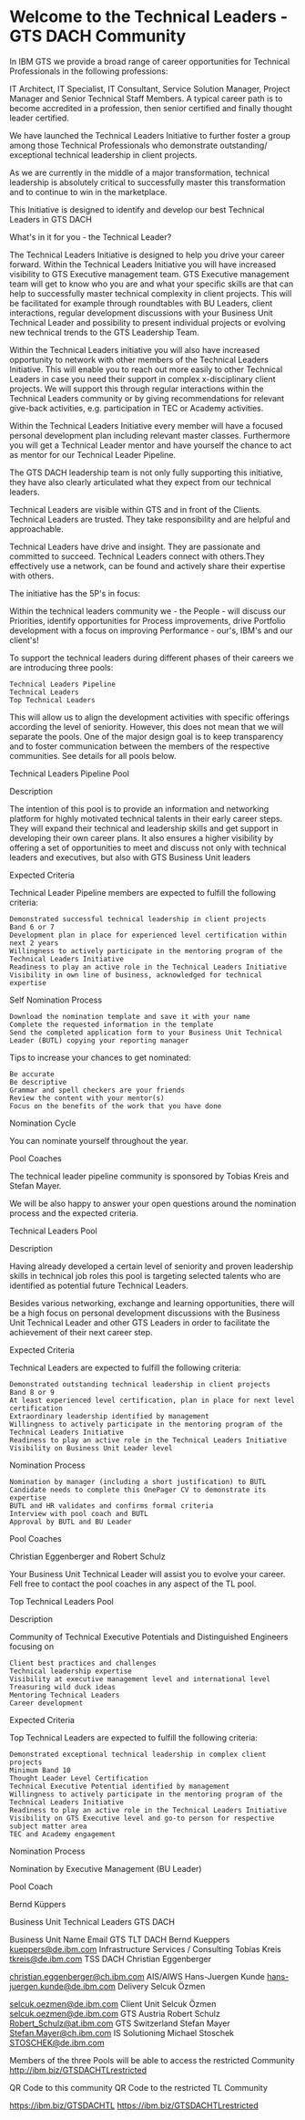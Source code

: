 # Welcome to the Technical Leaders - GTS DACH Community


In IBM GTS we provide a broad range of career opportunities for Technical Professionals in the following professions:

IT Architect, IT Specialist, IT Consultant, Service Solution Manager, Project Manager and Senior Technical Staff Members. A typical career path is to become accredited in a profession, then senior certified and finally thought leader certified. 

We have launched the Technical Leaders Initiative to further foster a group among those Technical Professionals who demonstrate outstanding/ exceptional technical leadership in client projects.

As we are currently in the middle of a major transformation, technical leadership is absolutely critical to successfully master this transformation and to continue to win in the marketplace.

 

This Initiative is designed to identify and develop our best Technical Leaders in GTS DACH

 

What's in it for you - the Technical Leader?

 

The Technical Leaders Initiative is designed to help you drive your career forward. Within the Technical Leaders Initiative you will have increased visibility to GTS Executive management team. GTS Executive management team will get to know who you are and what your specific skills are that can help to successfully master technical complexity in client projects. This will be facilitated for example through roundtables with BU Leaders, client interactions, regular development discussions with your Business Unit Technical Leader and possibility to present individual projects or evolving new technical trends to the GTS Leadership Team.

 

Within the Technical Leaders initiative you will also have increased opportunity to network with other members of the Technical Leaders Initiative. This will enable you to reach out more easily to other Technical Leaders in case you need their support in complex x-disciplinary client projects. We will support this through regular interactions within the Technical Leaders community or by giving recommendations for relevant give-back activities, e.g. participation in TEC or Academy activities.

 

Within the Technical Leaders Initiative every member will have a focused personal development plan including relevant master classes. Furthermore you will get a Technical Leader mentor and have yourself the chance to act as mentor for our Technical Leader Pipeline.

 

The GTS DACH leadership team is not only fully supporting this initiative, they have also clearly articulated what they expect from our technical leaders.

 
	
Technical Leaders are visible within GTS and in front of the Clients. 	Technical Leaders are trusted. They take responsibility and are helpful and approachable.

 
	

Technical Leaders have drive and insight. They are passionate and committed to succeed.
	Technical Leaders connect with others.They effectively use a network, can be found and actively share their expertise with others.

 

 

The initiative has the 5P's in focus:

Within the technical leaders community we - the People -  will discuss our Priorities, identify opportunities for Process improvements, drive Portfolio development with a focus on improving Performance - our's, IBM's and our client's!

 

To support the technical leaders during different phases of their careers we are introducing three pools:

    Technical Leaders Pipeline
    Technical Leaders
    Top Technical Leaders

This will allow us to align the development activities with specific offerings according the level of seniority. However, this does not mean that we will separate the pools. One of the major design goal is to keep transparency and to foster communication between the members of the respective communities. See details for all pools below.

 

 

 

Technical Leaders Pipeline Pool

    

 

 

Description

The intention of this pool is to provide an information and networking platform for highly motivated technical talents in their early career steps. They will expand their  technical and leadership skills and get support in developing their own career plans. It also ensures a higher visibility by offering a set of opportunities to meet and discuss not only with technical leaders and executives, but also with GTS Business Unit leaders

 

 

Expected Criteria

  Technical Leader Pipeline members are expected to fulfill the following criteria:  

    Demonstrated successful technical leadership in client projects
    Band 6 or 7
    Development plan in place for experienced level certification within next 2 years
    Willingness to actively participate in the mentoring program of the Technical Leaders Initiative
    Readiness to play an active role in the Technical Leaders Initiative
    Visibility in own line of business, acknowledged for technical expertise

 

 

Self Nomination Process

    Download the nomination template and save it with your name
    Complete the requested information in the template
    Send the completed application form to your Business Unit Technical Leader (BUTL) copying your reporting manager

 

Tips to increase your chances to get nominated:

    Be accurate
    Be descriptive
    Grammar and spell checkers are your friends
    Review the content with your mentor(s)
    Focus on the benefits of the work that you have done

 

 

Nomination Cycle

You can nominate yourself throughout the year.

 

 

 

 

Pool Coaches

The technical leader pipeline community is sponsored  by Tobias Kreis and Stefan Mayer.

We will be also happy to answer your open questions around the nomination process and the expected criteria.

 

 

Technical Leaders Pool

           

 

Description

Having already developed a certain level of seniority and proven leadership skills in technical job roles this pool is targeting selected talents who are identified as potential future Technical Leaders.


Besides various networking, exchange and learning opportunities, there will be a high focus on personal development discussions with the Business Unit Technical Leader and other GTS Leaders in order to facilitate the achievement of their  next career step. 

 

 

Expected Criteria

Technical Leaders are expected to fulfill the following criteria:  

    Demonstrated outstanding technical leadership in client projects
    Band 8 or 9
    At least experienced level certification, plan in place for next level certification
    Extraordinary leadership identified by management
    Willingness to actively participate in the mentoring program of the Technical Leaders Initiative
    Readiness to play an active role in the Technical Leaders Initiative
    Visibility on Business Unit Leader level

 

Nomination Process

    Nomination by manager (including a short justification) to BUTL
    Candidate needs to complete this OnePager CV to demonstrate its expertise
    BUTL and HR validates and confirms formal criteria
    Interview with pool coach and BUTL
    Approval by BUTL and BU Leader

 

Pool Coaches

Christian Eggenberger and Robert Schulz

Your Business Unit Technical Leader will assist you to evolve your career. Fell free to contact the pool coaches in any aspect of the TL pool.

 

 

 

Top Technical Leaders Pool

 

 

Description

Community of Technical Executive Potentials and Distinguished Engineers focusing on 

    Client best practices and challenges
    Technical leadership expertise
    Visibility at executive management level and international level
    Treasuring wild duck ideas
    Mentoring Technical Leaders
    Career development

 

Expected Criteria

Top Technical Leaders are expected to fulfill the following criteria:

    Demonstrated exceptional technical leadership in complex client projects
    Minimum Band 10
    Thought Leader Level Certification
    Technical Executive Potential identified by management
    Willingness to actively participate in the mentoring program of the Technical Leaders Initiative
    Readiness to play an active role in the Technical Leaders Initiative
    Visibility on GTS Executive level and go-to person for respective subject matter area
    TEC and Academy engagement

 

Nomination Process

Nomination by Executive Management (BU Leader)

 

 

Pool Coach

Bernd Küppers

 

 

 

Business Unit Technical Leaders GTS DACH

 


 
Business Unit 	Name 	Email
GTS TLT DACH 	Bernd Kueppers 	kueppers@de.ibm.com
Infrastructure Services / Consulting 	Tobias Kreis 	tkreis@de.ibm.com
TSS DACH 	Christian Eggenberger 	

christian.eggenberger@ch.ibm.com
AIS/AIWS 	Hans-Juergen Kunde 	hans-juergen.kunde@de.ibm.com
Delivery 	Selcuk Özmen 	

selcuk.oezmen@de.ibm.com
Client Unit 	Selcuk Özmen 	selcuk.oezmen@de.ibm.com
GTS Austria 	Robert Schulz 	Robert_Schulz@at.ibm.com
GTS Switzerland 	Stefan Mayer 	Stefan.Mayer@ch.ibm.com
IS Solutioning 	Michael Stoschek 	STOSCHEK@de.ibm.com

 

Members of the three Pools will be able to access the restricted Community http://ibm.biz/GTSDACHTLrestricted

 

QR Code to this community                                                                                                                  QR Code to the restricted TL Community

   https://ibm.biz/GTSDACHTL                                                                                                         https://ibm.biz/GTSDACHTLrestricted   
